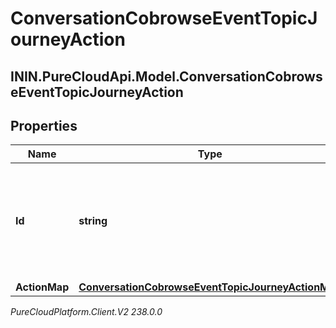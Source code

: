 # ConversationCobrowseEventTopicJourneyAction

## ININ.PureCloudApi.Model.ConversationCobrowseEventTopicJourneyAction

## Properties

|Name | Type | Description | Notes|
|------------ | ------------- | ------------- | -------------|
| **Id** | **string** | The ID of an action from the Journey System (an action is spawned from an actionMap) | [optional] |
| **ActionMap** | [**ConversationCobrowseEventTopicJourneyActionMap**](ConversationCobrowseEventTopicJourneyActionMap) |  | [optional] |



_PureCloudPlatform.Client.V2 238.0.0_
